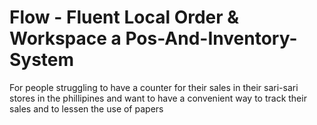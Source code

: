 # Flow - Fluent Local Order & Workspace a Pos-And-Inventory-System
For people struggling to have a counter for their sales in their sari-sari stores in the phillipines and want to have a convenient way to track their sales and to lessen the use of papers
